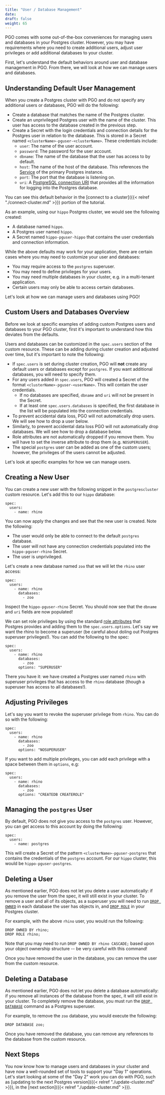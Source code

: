 ```yaml
---
title: "User / Database Management"
date:
draft: false
weight: 65
---
```


PGO comes with some out-of-the-box conveniences for managing users and databases in your Postgres cluster. However, you may have requirements where you need to create additional users, adjust user privileges or add additional databases to your cluster.

First, let's understand the default behaviors around user and database management in PGO. From there, we will look at how we can manage users and databases.

## Understanding Default User Management

When you create a Postgres cluster with PGO and do not specify any additional users or databases, PGO will do the following:

- Create a database that matches the name of the Postgres cluster.
- Create an unprivileged Postgres user with the name of the cluster. This user has access to the database created in the previous step.
- Create a Secret with the login credentials and connection details for the Postgres user in relation to the database. This is stored in a Secret named `<clusterName>-pguser-<clusterName>`. These credentials include:
  - `user`: The name of the user account.
  - `password`: The password for the user account.
  - `dbname`: The name of the database that the user has access to by default.
  - `host`: The name of the host of the database. This references the [Service](https://kubernetes.io/docs/concepts/services-networking/service/) of the primary Postgres instance.
  - `port`: The port that the database is listening on.
  - `uri`: A [PostgreSQL connection URI](https://www.postgresql.org/docs/current/libpq-connect.html#LIBPQ-CONNSTRING) that provides all the information for logging into the Postgres database.

You can see this default behavior in the [connect to a cluster]({{< relref "./connect-cluster.md" >}}) portion of the tutorial.

As an example, using our `hippo` Postgres cluster, we would see the following created:

- A database named `hippo`.
- A Postgres user named `hippo`.
- A Secret named `hippo-pguser-hippo` that contains the user credentials and connection information.

While the above defaults may work for your application, there are certain cases where you may need to customize your user and databases:

- You may require access to the `postgres` superuser.
- You may need to define privileges for your users.
- You may need multiple databases in your cluster, e.g. in a multi-tenant application.
- Certain users may only be able to access certain databases.

Let's look at how we can manage users and databases using PGO!

## Custom Users and Databases Overview

Before we look at specific examples of adding custom Postgres users and databases to your PGO cluster, first it's important to understand how this deviates from the defaults.

Users and databases can be customized in the `spec.users` section of the custom resource. These can be adding during cluster creation and adjusted over time, but it's important to note the following:

- If `spec.users` is set during cluster creation, PGO will **not** create any default users or databases except for `postgres`. If you want additional databases, you will need to specify them.
- For any users added in `spec.users`, PGO will created a Secret of the format `<clusterName>-pguser-<userName>`. This will contain the user credentials.
  - If no databases are specified, `dbname` and `uri` will not be present in the Secret.
  - If at least one `spec.users.databases` is specified, the first database in the list will be populated into the connection credentials.
- To prevent accidental data loss, PGO will not automatically drop users. We will see how to drop a user below.
- Similarly, to prevent accidental data loss PGO will not automatically drop databases. We will see how to drop a database below.
- Role attributes are not automatically dropped if you remove them. You will have to set the inverse attribute to drop them (e.g. `NOSUPERUSER`).
- The special `postgres` user can be added as one of the custom users; however, the privileges of the users cannot be adjusted.

Let's look at specific examples for how we can manage users.

## Creating a New User

You can create a new user with the following snippet in the `postgrescluster` custom resource. Let's add this to our `hippo` database:

```
spec:
  users:
    - name: rhino
```

You can now apply the changes and see that the new user is created. Note the following:

- The user would only be able to connect to the default `postgres` database.
- The user will not have any connection credentials populated into the `hippo-pguser-rhino` Secret.
- The user is unprivileged.

Let's create a new database named `zoo` that we will let the `rhino` user access:

```
spec:
  users:
    - name: rhino
      databases:
        - zoo
```

Inspect the `hippo-pguser-rhino` Secret. You should now see that the `dbname` and `uri` fields are now populated!

We can set role privileges by using the standard [role attributes](https://www.postgresql.org/docs/current/role-attributes.html) that Postgres provides and adding them to the `spec.users.options`. Let's say we want the rhino to become a superuser (be careful about doling out Postgres superuser privileges!). You can add the following to the spec:

```
spec:
  users:
    - name: rhino
      databases:
        - zoo
      options: "SUPERUSER"
```

There you have it: we have created a Postgres user named `rhino` with superuser privileges that has access to the `rhino` database (though a superuser has access to all databases!).

## Adjusting Privileges

Let's say you want to revoke the superuser privilege from `rhino`. You can do so with the following:

```
spec:
  users:
    - name: rhino
      databases:
        - zoo
      options: "NOSUPERUSER"
```

If you want to add multiple privileges, you can add each privilege with a space between them in `options`, e.g:

```
spec:
  users:
    - name: rhino
      databases:
        - zoo
      options: "CREATEDB CREATEROLE"
```

## Managing the `postgres` User

By default, PGO does not give you access to the `postgres` user. However, you can get access to this account by doing the following:

```
spec:
  users:
    - name: postgres
```

This will create a Secret of the pattern `<clusterName>-pguser-postgres` that contains the credentials of the `postgres` account. For our `hippo` cluster, this would be `hippo-pguser-postgres`.

## Deleting a User

As mentioned earlier, PGO does not let you delete a user automatically: if you remove the user from the spec, it will still exist in your cluster. To remove a user and all of its objects, as a superuser you will need to run [`DROP OWNED`](https://www.postgresql.org/docs/current/sql-drop-owned.html) in each database the user has objects in, and [`DROP ROLE`](https://www.postgresql.org/docs/current/sql-droprole.html)
in your Postgres cluster.

For example, with the above `rhino` user, you would run the following:

```
DROP OWNED BY rhino;
DROP ROLE rhino;
```

Note that you may need to run `DROP OWNED BY rhino CASCADE;` based upon your object ownership structure -- be very careful with this command!

Once you have removed the user in the database, you can remove the user from the custom resource.

## Deleting a Database

As mentioned earlier, PGO does not let you delete a database automatically: if you remove all instances of the database from the spec, it will still exist in your cluster. To completely remove the database, you must run the [`DROP DATABASE`](https://www.postgresql.org/docs/current/sql-dropdatabase.html)
command as a Postgres superuser.

For example, to remove the `zoo` database, you would execute the following:

```
DROP DATABASE zoo;
```

Once you have removed the database, you can remove any references to the database from the custom resource.

## Next Steps

You now know how to manage users and databases in your cluster and have now a well-rounded set of tools to support your "Day 1" operations. Let's start looking at some of the "Day 2" work you can do with PGO, such as [updating to the next Postgres version]({{< relref "./update-cluster.md" >}}), in the [next section]({{< relref "./update-cluster.md" >}}).
